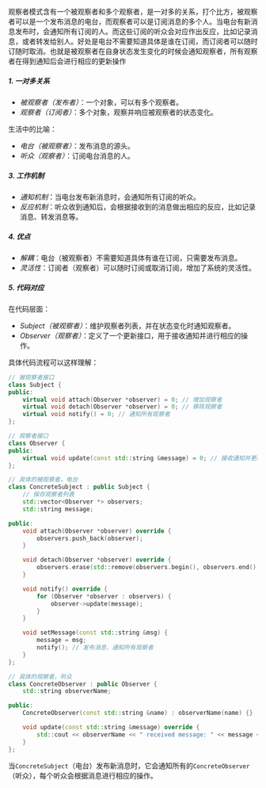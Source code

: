 
观察者模式含有一个被观察者和多个观察者，是一对多的关系，打个比方，被观察者可以是一个发布消息的电台，而观察者可以是订阅消息的多个人。当电台有新消息发布时，会通知所有订阅的人。而这些订阅的听众会对应作出反应，比如记录消息，或者转发给别人。好处是电台不需要知道具体是谁在订阅，而订阅者可以随时订随时取消。也就是被观察者在自身状态发生变化的时候会通知观察者，所有观察者在得到通知后会进行相应的更新操作


##### 1. 一对多关系

- *被观察者（发布者）*：一个对象，可以有多个观察者。
- *观察者（订阅者）*：多个对象，观察并响应被观察者的状态变化。

 生活中的比喻：

- *电台（被观察者）*：发布消息的源头。
- *听众（观察者）*：订阅电台消息的人。

##### 3. 工作机制

- *通知机制*：当电台发布新消息时，会通知所有订阅的听众。
- *反应机制*：听众收到通知后，会根据接收到的消息做出相应的反应，比如记录消息、转发消息等。

##### 4. 优点

- *解耦*：电台（被观察者）不需要知道具体有谁在订阅，只需要发布消息。
- *灵活性*：订阅者（观察者）可以随时订阅或取消订阅，增加了系统的灵活性。

##### 5. 代码对应

在代码层面：

- *Subject（被观察者）*：维护观察者列表，并在状态变化时通知观察者。
- *Observer（观察者）*：定义了一个更新接口，用于接收通知并进行相应的操作。

具体代码流程可以这样理解：

```cpp
// 被观察者接口
class Subject {
public:
    virtual void attach(Observer *observer) = 0; // 增加观察者
    virtual void detach(Observer *observer) = 0; // 移除观察者
    virtual void notify() = 0; // 通知所有观察者
};

// 观察者接口
class Observer {
public:
    virtual void update(const std::string &message) = 0; // 接收通知并更新
};

// 具体的被观察者，电台
class ConcreteSubject : public Subject {
    // 保存观察者列表
    std::vector<Observer *> observers;
    std::string message;

public:
    void attach(Observer *observer) override {
        observers.push_back(observer);
    }

    void detach(Observer *observer) override {
        observers.erase(std::remove(observers.begin(), observers.end(), observer), observers.end());
    }

    void notify() override {
        for (Observer *observer : observers) {
            observer->update(message);
        }
    }

    void setMessage(const std::string &msg) {
        message = msg;
        notify(); // 发布消息，通知所有观察者
    }
};

// 具体的观察者，听众
class ConcreteObserver : public Observer {
    std::string observerName;

public:
    ConcreteObserver(const std::string &name) : observerName(name) {}

    void update(const std::string &message) override {
        std::cout << observerName << " received message: " << message << std::endl;
    }
};
```

当`ConcreteSubject`（电台）发布新消息时，它会通知所有的`ConcreteObserver`（听众），每个听众会根据消息进行相应的操作。

